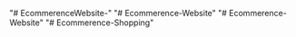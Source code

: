 "# EcommerenceWebsite-" 
"# Ecommerence-Website" 
"# Ecommerence-Website" 
"# Ecommerence-Shopping" 
